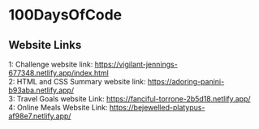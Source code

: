 ﻿# 100DaysOfCode
## Website Links
1: Challenge website link: https://vigilant-jennings-677348.netlify.app/index.html
<br>
2: HTML and CSS Summary website link: https://adoring-panini-b93aba.netlify.app/
<br>
3: Travel Goals website Link: https://fanciful-torrone-2b5d18.netlify.app/
<br>
4: Online Meals Website Link: https://bejewelled-platypus-af98e7.netlify.app/

